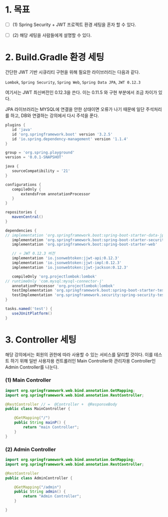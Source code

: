 # 1. 목표 

- [ ] (1) Spring Security + JWT 프로젝트 환경 세팅을 혼자 할 수 있다.
- [ ] (2) 해당 세팅을 사람들에게 설명할 수 있다.



# 2. Build.Gradle 환경 세팅

간단한 JWT 기반 시큐리티 구현을 위해 필요한 라이브러리는 다음과 같다. 

`Lombok`, `Spring Security`, `Spring Web`, `Spring Data JPA`, `JWT 0.12.3`

여기서는 JWT 최신버전인 0.12.3을 쓴다. 이는 0.11.5 와 구현 부분에서 조금 차이가 있다. 

JPA 라이브러리는 MYSQL에 연결을 안한 상태이면 오류가 나기 때문에 일단 주석처리를 하고, DB와 연결하는 강의에서 다시 주석을 푼다.



 ```groovy
 plugins {
 	id 'java'
 	id 'org.springframework.boot' version '3.2.5'
 	id 'io.spring.dependency-management' version '1.1.4'
 }
 
 group = 'org.spring.playground'
 version = '0.0.1-SNAPSHOT'
 
 java {
 	sourceCompatibility = '21'
 }
 
 configurations {
 	compileOnly {
 		extendsFrom annotationProcessor
 	}
 }
 
 repositories {
 	mavenCentral()
 }
 
 dependencies {
 //	implementation 'org.springframework.boot:spring-boot-starter-data-jpa'
 	implementation 'org.springframework.boot:spring-boot-starter-security'
 	implementation 'org.springframework.boot:spring-boot-starter-web'
 
 	// ⭐ JWT 0.12.3 버전
 	implementation 'io.jsonwebtoken:jjwt-api:0.12.3'
 	implementation 'io.jsonwebtoken:jjwt-impl:0.12.3'
 	implementation 'io.jsonwebtoken:jjwt-jackson:0.12.3'
 
 	compileOnly 'org.projectlombok:lombok'
 //	runtimeOnly 'com.mysql:mysql-connector-j'
 	annotationProcessor 'org.projectlombok:lombok'
 	testImplementation 'org.springframework.boot:spring-boot-starter-test'
 	testImplementation 'org.springframework.security:spring-security-test'
 }
 
 tasks.named('test') {
 	useJUnitPlatform()
 }
 
 ```

# 3. Controller 세팅

해당 강의에서는 회원의 권한에 따라 사용할 수 있는 서비스를 달리할 것이다. 이를 테스트 하기 위해 일반 사용자용 컨트롤러인 Main Controller와 관리자용 Controller인 Admin Controller를 나눈다. 



### (1) Main Controller

```java
import org.springframework.web.bind.annotation.GetMapping;
import org.springframework.web.bind.annotation.RestController;

@RestController // =  @Controller +  @ResponseBody
public class MainController {

    @GetMapping("/")
    public String mainP() {
        return "main Controller";
    }
}

```



### (2) Admin Controller

```java
import org.springframework.web.bind.annotation.GetMapping;
import org.springframework.web.bind.annotation.RestController;

@RestController
public class AdminController {

    @GetMapping("/admin")
    public String admin() {
        return "Admin Controller";
    }

}
```

 
